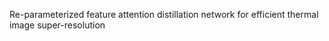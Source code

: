 Re-parameterized feature attention distillation network for efficient thermal image super-resolution
